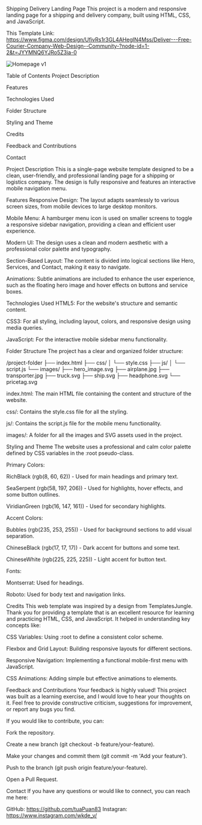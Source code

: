 Shipping Delivery Landing Page
This project is a modern and responsive landing page for a shipping and delivery company, built using HTML, CSS, and JavaScript.

This Template Link: https://www.figma.com/design/UfivRs1r3GL4AHegIN4Mss/Deliver---Free-Courier-Company-Web-Design--Community-?node-id=1-2&t=JYYMNQ6YJRo5Z3ia-0

![Homepage v1](https://github.com/user-attachments/assets/6c4f4b45-fc87-4820-9621-a33d9ddece28)

Table of Contents
Project Description

Features

Technologies Used

Folder Structure

Styling and Theme

Credits

Feedback and Contributions

Contact

Project Description
This is a single-page website template designed to be a clean, user-friendly, and professional landing page for a shipping or logistics company. The design is fully responsive and features an interactive mobile navigation menu.

Features
Responsive Design: The layout adapts seamlessly to various screen sizes, from mobile devices to large desktop monitors.

Mobile Menu: A hamburger menu icon is used on smaller screens to toggle a responsive sidebar navigation, providing a clean and efficient user experience.

Modern UI: The design uses a clean and modern aesthetic with a professional color palette and typography.

Section-Based Layout: The content is divided into logical sections like Hero, Services, and Contact, making it easy to navigate.

Animations: Subtle animations are included to enhance the user experience, such as the floating hero image and hover effects on buttons and service boxes.

Technologies Used
HTML5: For the website's structure and semantic content.

CSS3: For all styling, including layout, colors, and responsive design using media queries.

JavaScript: For the interactive mobile sidebar menu functionality.

Folder Structure
The project has a clear and organized folder structure:

/project-folder
├── index.html
├── css/
│   └── style.css
├── js/
│   └── script.js
└── images/
    ├── hero_image.svg
    ├── airplane.jpg
    ├── transporter.jpg
    ├── truck.svg
    ├── ship.svg
    ├── headphone.svg
    └── pricetag.svg

index.html: The main HTML file containing the content and structure of the website.

css/: Contains the style.css file for all the styling.

js/: Contains the script.js file for the mobile menu functionality.

images/: A folder for all the images and SVG assets used in the project.

Styling and Theme
The website uses a professional and calm color palette defined by CSS variables in the :root pseudo-class.

Primary Colors:

RichBlack (rgb(8, 60, 62)) - Used for main headings and primary text.

SeaSerpent (rgb(58, 197, 206)) - Used for highlights, hover effects, and some button outlines.

ViridianGreen (rgb(16, 147, 161)) - Used for secondary highlights.

Accent Colors:

Bubbles (rgb(235, 253, 255)) - Used for background sections to add visual separation.

ChineseBlack (rgb(17, 17, 17)) - Dark accent for buttons and some text.

ChineseWhite (rgb(225, 225, 225)) - Light accent for button text.

Fonts:

Montserrat: Used for headings.

Roboto: Used for body text and navigation links.

Credits
This web template was inspired by a design from TemplatesJungle. Thank you for providing a template that is an excellent resource for learning and practicing HTML, CSS, and JavaScript. It helped in understanding key concepts like:

CSS Variables: Using :root to define a consistent color scheme.

Flexbox and Grid Layout: Building responsive layouts for different sections.

Responsive Navigation: Implementing a functional mobile-first menu with JavaScript.

CSS Animations: Adding simple but effective animations to elements.

Feedback and Contributions
Your feedback is highly valued! This project was built as a learning exercise, and I would love to hear your thoughts on it. Feel free to provide constructive criticism, suggestions for improvement, or report any bugs you find.

If you would like to contribute, you can:

Fork the repository.

Create a new branch (git checkout -b feature/your-feature).

Make your changes and commit them (git commit -m 'Add your feature').

Push to the branch (git push origin feature/your-feature).

Open a Pull Request.

Contact
If you have any questions or would like to connect, you can reach me here:

GitHub: https://github.com/tuaPuan83
Instagran: https://www.instagram.com/wkde_v/
